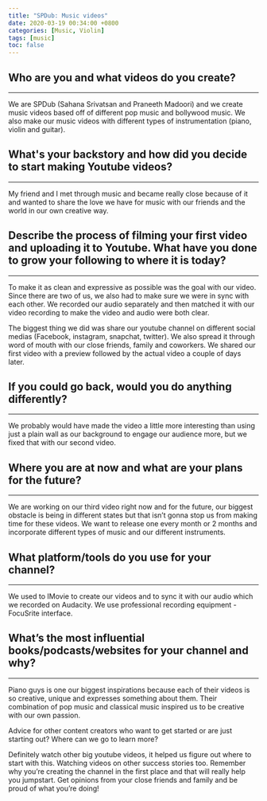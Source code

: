 ```yaml
---
title: "SPDub: Music videos"
date: 2020-03-19 00:34:00 +0800
categories: [Music, Violin]
tags: [music]
toc: false
---
```


## Who are you and what videos do you create?
_____________________________________________

We are SPDub (Sahana Srivatsan and Praneeth Madoori) and we create music videos based off of different pop music and bollywood music. We also make our music videos with different types of instrumentation (piano, violin and guitar).


## What's your backstory and how did you decide to start making Youtube videos?
_______________________________________________________________________________

My friend and I met through music and became really close because of it and wanted to share the love we have for music with our friends and the world in our own creative way.

## Describe the process of filming your first video and uploading it to Youtube. What have you done to grow your following to where it is today?
_______________________________________________________________________________

To make it as clean and expressive as possible was the goal with our video. Since there are two of us, we also had to make sure we were in sync with each other. We recorded our audio separately and then matched it with our video recording to make the video and audio were both clear.

The biggest thing we did was share our youtube channel on different social medias (Facebook, instagram, snapchat, twitter). We also spread it through word of mouth with our close friends, family and coworkers. We shared our first video with a preview followed by the actual video a couple of days later.


## If you could go back, would you do anything differently?
_______________________________________________________________________________

We probably would have made the video a little more interesting than using just a plain wall as our background to engage our audience more, but we fixed that with our second video.


## Where you are at now and what are your plans for the future?
_______________________________________________________________________________

We are working on our third video right now and for the future, our biggest obstacle is being in different states but that isn’t gonna stop us from making time for these videos. We want to release one every month or 2 months and incorporate different types of music and our different instruments.

## What platform/tools do you use for your channel?
_______________________________________________________________________________

We used to IMovie to create our videos and to sync it with our audio which we recorded on Audacity. We use professional recording equipment - FocuSrite interface.

## What’s the most influential books/podcasts/websites for your channel and why?
_______________________________________________________________________________

Piano guys is one our biggest inspirations because each of their videos is so creative, unique and expresses something about them. Their combination of pop music and classical music inspired us to be creative with our own passion.

Advice for other content creators who want to get started or are just starting out? Where can we go to learn more?

Definitely watch other big youtube videos, it helped us figure out where to start with this. Watching videos on other success stories too.
Remember why you’re creating the channel in the first place and that will really help you jumpstart. Get opinions from your close friends and family and be proud of what you’re doing!
